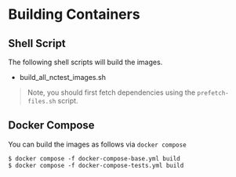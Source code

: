 # Building Containers

## Shell Script

The following shell scripts will build the images.

* build_all_nctest_images.sh

> Note, you should first fetch dependencies using the `prefetch-files.sh` script.

## Docker Compose

You can build the images as follows via `docker compose`

    $ docker compose -f docker-compose-base.yml build
    $ docker compose -f docker-compose-tests.yml build